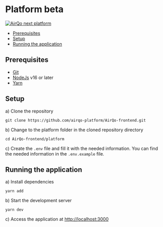 # Platform beta

[![AirQo next platform](https://img.shields.io/endpoint?url=https://dashboard.cypress.io/badge/simple/ap5jjk/staging&style=flat&logo=cypress)](https://dashboard.cypress.io/projects/ap5jjk/runs)

- [Prerequisites](#prerequisites)
- [Setup](#setup)
- [Running the application](#running-the-application)

## Prerequisites
-   [Git](https://gist.github.com/derhuerst/1b15ff4652a867391f03)
-   [NodeJs](https://nodejs.org/en/) v16 or later
-   [Yarn](https://classic.yarnpkg.com/lang/en/)

## Setup
a) Clone the repository

    git clone https://github.com/airqo-platform/AirQo-frontend.git

b) Change to the platform folder in the cloned repository directory

    cd AirQo-frontend/platform

c)  Create the `.env` file and fill it with the needed information. You can find the needed information in the `.env.example` file.

## Running the application

a) Install dependencies

    yarn add

b) Start the development server

    yarn dev
 
c) Access the application at [http://localhost:3000](http://localhost:3000)